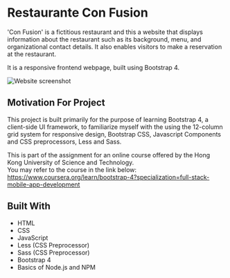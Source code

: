 # Restaurante Con Fusion
'Con Fusion' is a fictitious restaurant and this a website that displays information about the restaurant such as its background, menu, and organizational contact details. It also enables visitors to make a reservation at the restaurant.

It is a responsive frontend webpage, built using Bootstrap 4.

![Website screenshot](https://github.com/helen-tan/bootstrap-exercise/blob/master/Screenshot.jpg?raw=true)

## Motivation For Project
This project is built primarily for the purpose of learning Bootstrap 4, a client-side UI framework, to familiarize myself with the using the 12-column grid system for responsive design, Bootstrap CSS, Javascript Components and CSS preprocessors, Less and Sass. 

This is part of the assignment for an online course offered by the Hong Kong University of Science and Technology. </br> 
You may refer to the course in the link below: </br> 
https://www.coursera.org/learn/bootstrap-4?specialization=full-stack-mobile-app-development

## Built With
* HTML
* CSS
* JavaScript
* Less (CSS Preprocessor)
* Sass (CSS Preprocessor)
* Bootstrap 4
* Basics of Node.js and NPM
